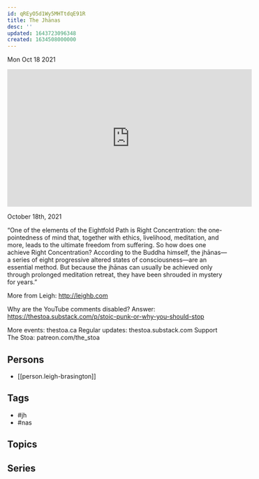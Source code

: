 ```yaml
---
id: qREyO5d1Wy5MHTtdqE91R
title: The Jhānas
desc: ''
updated: 1643723096348
created: 1634508000000
---
```





Mon Oct 18 2021

<iframe width="560" height="315" src="https://www.youtube.com/embed/-vVxFJkKg08" title="The Jhānas w/ Leigh Brasington" frameborder="0" allow="accelerometer; autoplay; clipboard-write; encrypted-media; gyroscope; picture-in-picture" allowfullscreen ></iframe>

October 18th, 2021

“One of the elements of the Eightfold Path is Right Concentration: the one-pointedness of mind that, together with ethics, livelihood, meditation, and more, leads to the ultimate freedom from suffering. So how does one achieve Right Concentration? According to the Buddha himself, the jhānas—a series of eight progressive altered states of consciousness—are an essential method. But because the jhānas can usually be achieved only through prolonged meditation retreat, they have been shrouded in mystery for years.”

More from Leigh: http://leighb.com

Why are the YouTube comments disabled? Answer: https://thestoa.substack.com/p/stoic-punk-or-why-you-should-stop

More events: thestoa.ca 
Regular updates: thestoa.substack.com 
Support The Stoa: patreon.com/the_stoa

## Persons

- [[person.leigh-brasington]]

## Tags

- #jh
- #nas

## Topics



## Series



